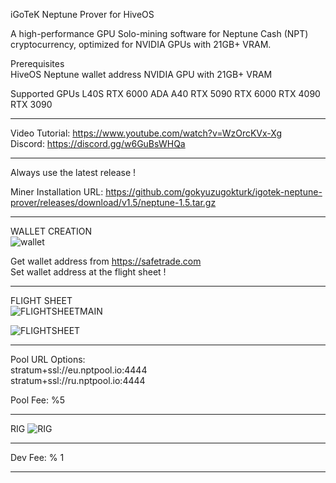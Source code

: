 iGoTeK Neptune Prover for HiveOS

A high-performance GPU Solo-mining software for Neptune Cash (NPT) cryptocurrency, optimized for NVIDIA GPUs with 21GB+ VRAM.

Prerequisites  
HiveOS
Neptune wallet address
NVIDIA GPU with 21GB+ VRAM

Supported GPUs
L40S
RTX 6000 ADA
A40
RTX 5090
RTX 6000
RTX 4090
RTX 3090

*****

Video Tutorial: https://www.youtube.com/watch?v=WzOrcKVx-Xg  
Discord: https://discord.gg/w6GuBsWHQa

*****

Always use the latest release !

Miner Installation URL: https://github.com/gokyuzugokturk/igotek-neptune-prover/releases/download/v1.5/neptune-1.5.tar.gz

*****

WALLET CREATION    
![wallet](https://github.com/gokyuzugokturk/igotek-neptune-prover/blob/main/img/001_wallet.png)

Get wallet address from https://safetrade.com  
Set wallet address at the flight sheet !

*****

FLIGHT SHEET  
![FLIGHTSHEETMAIN](https://github.com/gokyuzugokturk/igotek-neptune-prover/blob/main/img/002_flight-sheet-main.png)

![FLIGHTSHEET](https://github.com/gokyuzugokturk/igotek-neptune-prover/blob/main/img/003_flight-sheet.png)

*****

Pool URL Options:  
stratum+ssl://eu.nptpool.io:4444  
stratum+ssl://ru.nptpool.io:4444

Pool Fee: %5

*****

RIG
![RIG](https://github.com/gokyuzugokturk/igotek-neptune-prover/blob/main/img/004_rig.png)

*****

Dev Fee: % 1

*****
